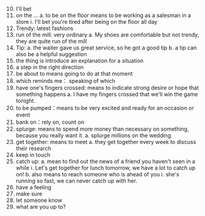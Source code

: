 10. I'll bet
11. on the ...
    a. to be on the floor means to be working as a salesman in a store
    ⅰ. I'll bet you're tired after being on the floor all day
12. Trendy: latest fashions
13. run of the mill: very ordinary
    a. My shoes are comfortable but not trendy, they are quite run of the mill
14. Tip:
    a. the waiter gave us great service, so he got a good tip
    b. a tip can also be a helpful suggestion
15. the thing is introduce an explanation for a situation
16. a step in the right direction
17. be about to means going to do at that moment
18. which reminds me： speaking of which
19. have one's fingers crossed: means to indicate strong desire or hope that something happens
    a. I have my fingers crossed that we'll win the game tonight.
20. to be pumped：means to be very excited and ready for an occasion or event
21. bank on：rely on, count on
22. splurge: means to spend more money than necessary on something, because you really want it.
    a. splurge millions on the wedding
23. get together: means to meet
    a. they get together every week to discuss their research
24. keep in touch
25. catch up:
    a. mean to find out the news of a friend you haven't seen in a while
    ⅰ. Let's get together for lunch tomorrow, we have a lot to catch up on!
    b. also means to reach someone who is ahead of you
    ⅰ. she's running so fast, we can never catch up with her.
26. have a feeling
27. make sure
28. let someone know
29. what are you up to?
